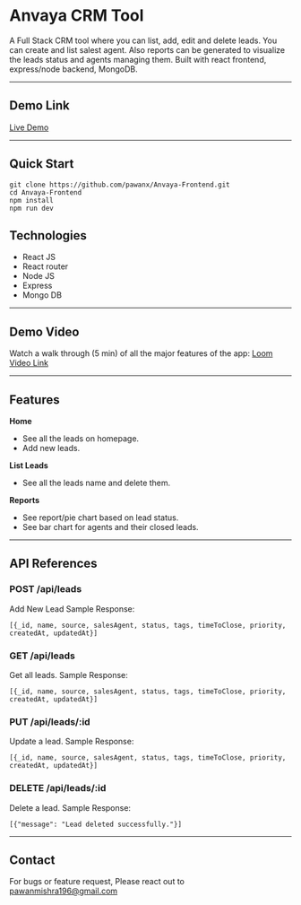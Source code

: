 # Anvaya CRM Tool

A Full Stack CRM tool where you can list, add, edit and delete leads. You can create and list salest agent. Also reports can be generated to visualize the leads status and agents managing them.
Built with react frontend, express/node backend, MongoDB.

---

## Demo Link

[Live Demo](https://anvaya-frontend-phi.vercel.app/)

---

## Quick Start

```
git clone https://github.com/pawanx/Anvaya-Frontend.git
cd Anvaya-Frontend
npm install
npm run dev

```

## Technologies

- React JS
- React router
- Node JS
- Express
- Mongo DB

---

## Demo Video

Watch a walk through (5 min) of all the major features of the app:
[Loom Video Link](https://www.loom.com/share/5b4062da480b42ee83e01b5af155f8eb?sid=0b81db55-f451-419e-961d-4166fbf461af)

---

## Features

**Home**

- See all the leads on homepage.
- Add new leads.

**List Leads**

- See all the leads name and delete them.

**Reports**

- See report/pie chart based on lead status.
- See bar chart for agents and their closed leads.

---

## API References

### **POST /api/leads**

Add New Lead
Sample Response:

```
[{_id, name, source, salesAgent, status, tags, timeToClose, priority, createdAt, updatedAt}]
```

### **GET /api/leads**

Get all leads.
Sample Response:

```
[{_id, name, source, salesAgent, status, tags, timeToClose, priority, createdAt, updatedAt}]
```

### **PUT /api/leads/:id**

Update a lead.
Sample Response:

```
[{_id, name, source, salesAgent, status, tags, timeToClose, priority, createdAt, updatedAt}]
```

### **DELETE /api/leads/:id**

Delete a lead.
Sample Response:

```
[{"message": "Lead deleted successfully."}]
```

---

## Contact

For bugs or feature request, Please react out to pawanmishra196@gmail.com
